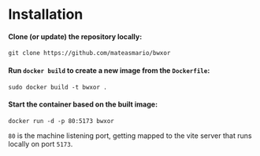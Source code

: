 # Installation

#### Clone (or update) the repository locally:
```
git clone https://github.com/mateasmario/bwxor
```
#### Run `docker build` to create a new image from the `Dockerfile`:
```
sudo docker build -t bwxor .
```
#### Start the container based on the built image:
```
docker run -d -p 80:5173 bwxor
```

`80` is the machine listening port, getting mapped to the vite server that runs locally on port `5173`.
